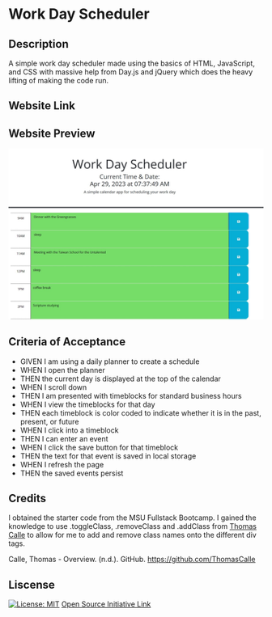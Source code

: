 # Work Day Scheduler

## Description

A simple work day scheduler made using the basics of HTML, JavaScript, and CSS with massive help from Day.js and jQuery which does the heavy lifting of making the code run. 

## Website Link

## Website Preview
![Preview of the Work Schedule Planner](./assets/images/work-schedule-preview.jpg)

## Criteria of Acceptance
* GIVEN I am using a daily planner to create a schedule
* WHEN I open the planner
* THEN the current day is displayed at the top of the calendar
* WHEN I scroll down
* THEN I am presented with timeblocks for standard business hours
* WHEN I view the timeblocks for that day
* THEN each timeblock is color coded to indicate whether it is in the past, present, or future
* WHEN I click into a timeblock
* THEN I can enter an event
* WHEN I click the save button for that timeblock
* THEN the text for that event is saved in local storage
* WHEN I refresh the page
* THEN the saved events persist

## Credits
I obtained the starter code from the MSU Fullstack Bootcamp. I gained the knowledge to use .toggleClass, .removeClass and .addClass from [Thomas Calle](https://github.com/ThomasCalle) to allow for me to add and remove class names onto the different div tags.

Calle, Thomas - Overview. (n.d.). GitHub. https://github.com/ThomasCalle
## Liscense 
[![License: MIT](https://img.shields.io/badge/License-MIT-yellow.svg)](https://opensource.org/licenses/MIT) [Open Source Initiative Link](https://opensource.org/licenses/MIT)